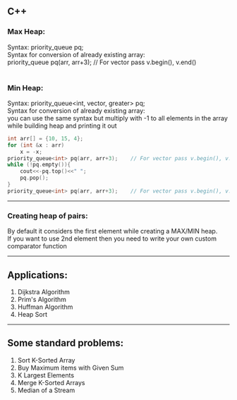 ## __C++__
### Max Heap: 
Syntax: priority_queue<int> pq; <br />
Syntax for conversion of already existing array: <br />
priority_queue<int> pq(arr, arr+3);    // For vector pass v.begin(), v.end() <br />
<br />
### Min Heap:<br />
Syntax: priority_queue<int, vector<int>, greater<int>> pq;<br />
Syntax for conversion of already existing array: <br />
you can use the same syntax but multiply with -1 to all elements in the array while building heap and printing it out<br />  

```cpp    
int arr[] = {10, 15, 4}; 
for (int &x : arr)  
    x = -x; 
priority_queue<int> pq(arr, arr+3);    // For vector pass v.begin(), v.end()
while (!pq.empty()){ 
    cout<<-pq.top()<<" ";
    pq.pop(); 
} 
priority_queue<int> pq(arr, arr+3);    // For vector pass v.begin(), v.end()
```
__________________________________________________________________________________________

### Creating heap of pairs:
By default it considers the first element while creating a MAX/MIN heap. <br />
If you want to use 2nd element then you need to write your own custom comparator function <br />

__________________________________________________________________________________________

## Applications:

1. Dijkstra Algorithm
2. Prim's Algorithm
3. Huffman Algorithm
4. Heap Sort

__________________________________________________________________________________________

## Some standard problems:

1. Sort K-Sorted Array
2. Buy Maximum items with Given Sum
3. K Largest Elements
4. Merge K-Sorted Arrays
5. Median of a Stream

